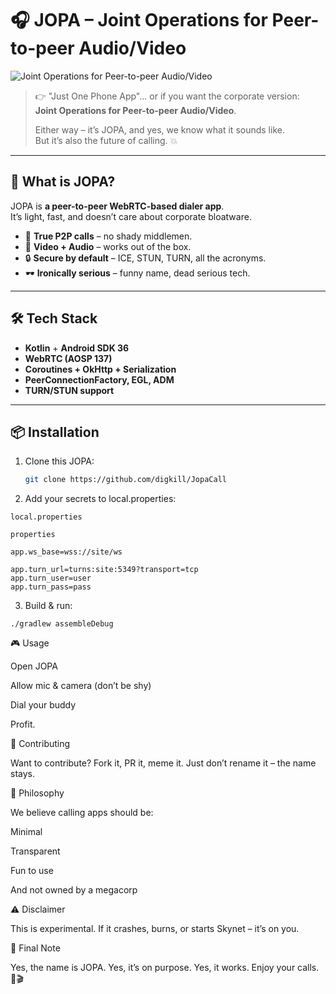 # 🎧 JOPA – Joint Operations for Peer-to-peer Audio/Video

![Joint Operations for Peer-to-peer Audio/Video ]("images/icon_1024.png")

> 👉 "Just One Phone App"... or if you want the corporate version:  
> **Joint Operations for Peer-to-peer Audio/Video**.
>
> Either way – it’s JOPA, and yes, we know what it sounds like.  
> But it’s also the future of calling. 💥

---

## 🚀 What is JOPA?
JOPA is **a peer-to-peer WebRTC-based dialer app**.  
It’s light, fast, and doesn’t care about corporate bloatware.

- 🔗 **True P2P calls** – no shady middlemen.
- 🎥 **Video + Audio** – works out of the box.
- 🔒 **Secure by default** – ICE, STUN, TURN, all the acronyms.
- 🕶️ **Ironically serious** – funny name, dead serious tech.

---

## 🛠️ Tech Stack
- **Kotlin** + **Android SDK 36**
- **WebRTC (AOSP 137)**
- **Coroutines + OkHttp + Serialization**
- **PeerConnectionFactory, EGL, ADM**
- **TURN/STUN support**

---

## 📦 Installation
1. Clone this JOPA:
   ```bash
   git clone https://github.com/digkill/JopaCall
   ```

2. Add your secrets to local.properties:
```
local.properties

properties

app.ws_base=wss://site/ws

app.turn_url=turns:site:5349?transport=tcp
app.turn_user=user
app.turn_pass=pass
```

3. Build & run:
```
./gradlew assembleDebug
```

🎮 Usage

Open JOPA

Allow mic & camera (don’t be shy)

Dial your buddy

Profit.

🤝 Contributing

Want to contribute? Fork it, PR it, meme it.
Just don’t rename it – the name stays.

🧠 Philosophy

We believe calling apps should be:

Minimal

Transparent

Fun to use

And not owned by a megacorp

⚠️ Disclaimer

This is experimental.
If it crashes, burns, or starts Skynet – it’s on you.

🐇 Final Note

Yes, the name is JOPA.
Yes, it’s on purpose.
Yes, it works.
Enjoy your calls. 🎤🎬